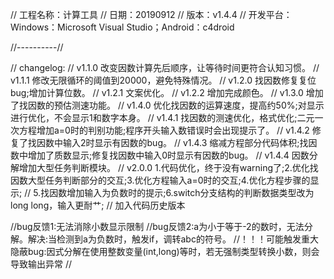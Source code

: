 // 工程名称：计算工具
// 日期：20190912
// 版本：v1.4.4
// 开发平台：Windows：Microsoft Visual Studio；Android：c4droid

//----------//

// changelog:
// v1.1.0 改变因数计算先后顺序，让等待时间更符合认知习惯。
// v1.1.1 修改无限循环的阈值到20000，避免特殊情况。
// v1.2.0 找因数修复复位bug;增加计算位数。
// v1.2.1 文案优化。
// v1.2.2 增加完成颜色。
// v1.3.0 增加了找因数的预估测速功能。
// v1.4.0 优化找因数的运算速度，提高约50%;对显示进行优化，不会显示1和数字本身。
// v1.4.1 找因数的测速优化，格式优化;二元一次方程增加a=0时的判别功能;程序开头输入数错误时会出现提示了。
// v1.4.2 修复了找因数中输入2时显示有因数的bug。
// v1.4.3 缩减方程部分代码体积;找因数中增加了质数显示;修复找因数中输入0时显示有因数的bug。
// v1.4.4 因数分解增加大型任务判断模块。
// v2.0.0 1.代码优化，终于没有warning了;2.优化找因数大型任务判断部分的交互;3.优化方程输入a=0时的交互;4.优化方程步骤的显示;
// 5.找因数增加输入为负数时的提示;6.switch分支结构的判断数据类型改为long long，输入更耐艹;
// 加入代码历史版本


//bug反馈1:无法消除小数显示限制
//bug反馈2:a为小于等于-2的数时，无法分解。解决:当检测到a为负数时，触发if，调转abc的符号。
//！！！可能触发重大隐蔽bug:因式分解在使用整数变量(int,long)等时，若无强制类型转换小数，则会导致输出异常
//
